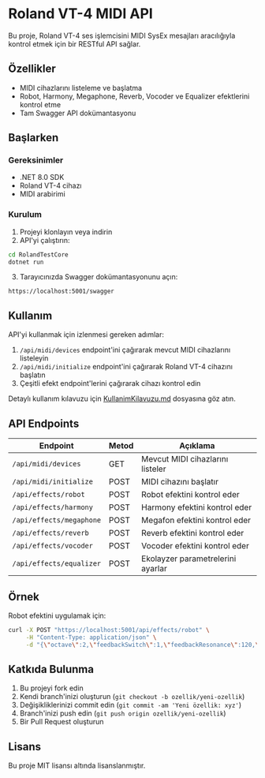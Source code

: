 # Roland VT-4 MIDI API

Bu proje, Roland VT-4 ses işlemcisini MIDI SysEx mesajları aracılığıyla kontrol etmek için bir RESTful API sağlar.

## Özellikler

- MIDI cihazlarını listeleme ve başlatma
- Robot, Harmony, Megaphone, Reverb, Vocoder ve Equalizer efektlerini kontrol etme
- Tam Swagger API dokümantasyonu

## Başlarken

### Gereksinimler

- .NET 8.0 SDK
- Roland VT-4 cihazı
- MIDI arabirimi

### Kurulum

1. Projeyi klonlayın veya indirin
2. API'yi çalıştırın:

```bash
cd RolandTestCore
dotnet run
```

3. Tarayıcınızda Swagger dokümantasyonunu açın:

```
https://localhost:5001/swagger
```

## Kullanım

API'yi kullanmak için izlenmesi gereken adımlar:

1. `/api/midi/devices` endpoint'ini çağırarak mevcut MIDI cihazlarını listeleyin
2. `/api/midi/initialize` endpoint'ini çağırarak Roland VT-4 cihazını başlatın
3. Çeşitli efekt endpoint'lerini çağırarak cihazı kontrol edin

Detaylı kullanım kılavuzu için [KullanimKilavuzu.md](./Docs/KullanimKilavuzu.md) dosyasına göz atın.

## API Endpoints

| Endpoint | Metod | Açıklama |
|----------|-------|----------|
| `/api/midi/devices` | GET | Mevcut MIDI cihazlarını listeler |
| `/api/midi/initialize` | POST | MIDI cihazını başlatır |
| `/api/effects/robot` | POST | Robot efektini kontrol eder |
| `/api/effects/harmony` | POST | Harmony efektini kontrol eder |
| `/api/effects/megaphone` | POST | Megafon efektini kontrol eder |
| `/api/effects/reverb` | POST | Reverb efektini kontrol eder |
| `/api/effects/vocoder` | POST | Vocoder efektini kontrol eder |
| `/api/effects/equalizer` | POST | Ekolayzer parametrelerini ayarlar |

## Örnek

Robot efektini uygulamak için:

```bash
curl -X POST "https://localhost:5001/api/effects/robot" \
     -H "Content-Type: application/json" \
     -d "{\"octave\":2,\"feedbackSwitch\":1,\"feedbackResonance\":120,\"feedbackLevel\":200}"
```

## Katkıda Bulunma

1. Bu projeyi fork edin
2. Kendi branch'inizi oluşturun (`git checkout -b ozellik/yeni-ozellik`)
3. Değişikliklerinizi commit edin (`git commit -am 'Yeni özellik: xyz'`)
4. Branch'inizi push edin (`git push origin ozellik/yeni-ozellik`)
5. Bir Pull Request oluşturun

## Lisans

Bu proje MIT lisansı altında lisanslanmıştır.
